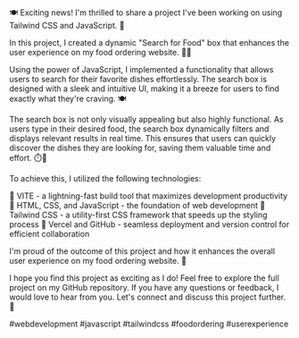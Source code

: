🍽️ Exciting news! I'm thrilled to share a project I've been working on using Tailwind CSS and JavaScript. 🚀

In this project, I created a dynamic "Search for Food" box that enhances the user experience on my food ordering website. 🍔🍕

Using the power of JavaScript, I implemented a functionality that allows users to search for their favorite dishes effortlessly. The search box is designed with a sleek and intuitive UI, making it a breeze for users to find exactly what they're craving. 🍽️

The search box is not only visually appealing but also highly functional. As users type in their desired food, the search box dynamically filters and displays relevant results in real time. This ensures that users can quickly discover the dishes they are looking for, saving them valuable time and effort. ⏱️💨

To achieve this, I utilized the following technologies:

🔹 VITE - a lightning-fast build tool that maximizes development productivity
🔹 HTML, CSS, and JavaScript - the foundation of web development
🔹 Tailwind CSS - a utility-first CSS framework that speeds up the styling process
🔹 Vercel and GitHub - seamless deployment and version control for efficient collaboration

I'm proud of the outcome of this project and how it enhances the overall user experience on my food ordering website. 🌟


I hope you find this project as exciting as I do! Feel free to explore the full project on my GitHub repository. If you have any questions or feedback, I would love to hear from you. Let's connect and discuss this project further. 🤝

#webdevelopment #javascript #tailwindcss #foodordering #userexperience